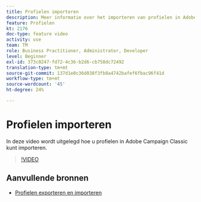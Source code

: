 ```yaml
---
title: Profielen importeren
description: Meer informatie over het importeren van profielen in Adobe Campaign Classic
feature: Profielen
kt: 2176
doc-type: feature video
activity: use
team: TM
role: Business Practitioner, Administrator, Developer
level: Beginner
exl-id: 373c0247-fd72-4c36-b2d6-cb758dc72492
translation-type: tm+mt
source-git-commit: 137d1e0c36d038f3fb8a4742bafef6fbac96f41d
workflow-type: tm+mt
source-wordcount: '45'
ht-degree: 24%

---
```


# Profielen importeren

In deze video wordt uitgelegd hoe u profielen in Adobe Campaign Classic kunt importeren.

>[!VIDEO](https://video.tv.adobe.com/v/25608?quality=12)

## Aanvullende bronnen

- [Profielen exporteren en importeren](https://docs.adobe.com/content/help/en/campaign-classic/using/getting-started/profile-management/exporting-and-importing-profiles.html)
